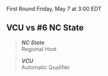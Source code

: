 First Round
Friday, May 7 at 3:00 EDT
## VCU vs #6 NC State

> ***NC State***  
> Regional Host

> ***VCU***  
> Automatic Qualifier